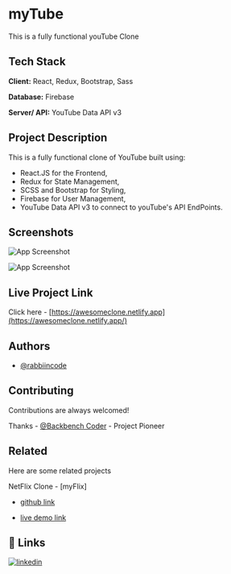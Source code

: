 # myTube

This is a fully functional youTube Clone


## Tech Stack

**Client:** React, Redux, Bootstrap, Sass

**Database:** Firebase

**Server/ API:** YouTube Data API v3


## Project Description

This is a fully functional clone of YouTube built using:

- React.JS for the Frontend, 
- Redux for State Management, 
- SCSS and Bootstrap for Styling,
- Firebase for User Management,
- YouTube Data API v3 to connect to youTube's API   EndPoints.


## Screenshots

![App Screenshot](https://firebasestorage.googleapis.com/v0/b/image-store-3e6e0.appspot.com/o/myTube.png?alt=media&token=1e8de2be-cbe7-4eb5-bcd7-135fdca83603)

![App Screenshot](https://firebasestorage.googleapis.com/v0/b/image-store-3e6e0.appspot.com/o/myTube1.png?alt=media&token=4c11078f-3b2b-4adc-83d6-7078328c9006)

## Live Project Link

Click here -
[https://awesomeclone.netlify.app](https://awesomeclone.netlify.app/)
## Authors

- [@rabbiincode](https://github.com/rabbiincode)


## Contributing

Contributions are always welcomed!

Thanks - [@Backbench Coder](https://github.com/Dey-Sumit) - Project Pioneer


## Related

Here are some related projects

NetFlix Clone - [myFlix]

- [github link](https://github.com/rabbiincode/my-Flix)

- [live demo link](https://my-flix1.vercel.app)


## 🔗 Links
[![linkedin](https://img.shields.io/badge/linkedin-0A66C2?style=for-the-badge&logo=linkedin&logoColor=white)](www.linkedin.com/in/successisaiah)
